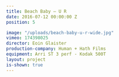 ```yaml
---
title: Beach Baby — U R
date: 2016-07-12 00:00:00 Z
position: 5

image: "/uploads/beach-baby-u-r-wide.jpg"
vimeo: 174398025
director: Eoin Glaister
production-company: Human + Hath Films
equipment: Arri ST 3 perf - Kodak 500T
layout: project
is-shown: true
---
```


